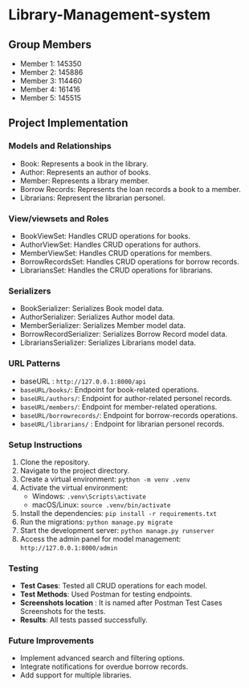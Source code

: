 ﻿# Library-Management-system

## Group Members
- Member 1: 145350
- Member 2: 145886
- Member 3: 114460
- Member 4: 161416
- Member 5: 145515

## Project Implementation

### Models and Relationships
- Book: Represents a book in the library.
- Author: Represents an author of books.
- Member: Represents a library member.
- Borrow Records: Represents the loan records a book to a member.
- Librarians: Represent the librarian personel.

### View/viewsets and Roles
- BookViewSet: Handles CRUD operations for books.
- AuthorViewSet: Handles CRUD operations for authors.
- MemberViewSet: Handles CRUD operations for members.
- BorrowRecordsSet: Handles CRUD operations for borrow records.
- LibrariansSet: Handles the CRUD operations for librarians.

### Serializers
- BookSerializer: Serializes Book model data.
- AuthorSerializer: Serializes Author model data.
- MemberSerializer: Serializes Member model data.
- BorrowRecordSerializer: Serializes Borrow Record model data.
- LibrariansSerializer: Serializes Librarians model data.

### URL Patterns
- baseURL : `http://127.0.0.1:8000/api`
- `baseURL/books/`: Endpoint for book-related operations.
- `baseURL/authors/`: Endpoint for author-related personel records.
- `baseURL/members/`: Endpoint for member-related operations.
- `baseURL/borrowrecords/`: Endpoint for borrow-records operations.
- `baseURL/librarians/` : Endpoint for librarian personel records.

### Setup Instructions
1. Clone the repository.
2. Navigate to the project directory.
3. Create a virtual environment: `python -m venv .venv`
4. Activate the virtual environment:
   - Windows: `.venv\Scripts\activate`
   - macOS/Linux: `source .venv/bin/activate`
5. Install the dependencies: `pip install -r requirements.txt`
6. Run the migrations: `python manage.py migrate`
7. Start the development server: `python manage.py runserver`
8. Access the admin panel for model management: `http://127.0.0.1:8000/admin`

### Testing
- **Test Cases**: Tested all CRUD operations for each model.
- **Test Methods**: Used Postman for testing endpoints.
- **Screenshots location** : It is named after Postman Test Cases Screenshots for the tests.
- **Results**: All tests passed successfully.

### Future Improvements
- Implement advanced search and filtering options.
- Integrate notifications for overdue borrow records.
- Add support for multiple libraries.


